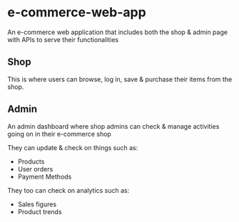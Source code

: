 # e-commerce-web-app
An e-commerce web application that includes both the shop &amp; admin page with APIs to serve their functionalities

## Shop
This is where users can browse, log in, save & purchase their items from the shop.

## Admin
An admin dashboard where shop admins can check & manage activities going on in their e-commerce shop

They can update & check on things such as:
- Products
- User orders
- Payment Methods

They too can check on analytics such as:
- Sales figures
- Product trends

